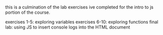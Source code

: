 this is a culmination of the lab exercises ive completed for the intro to js portion of the course. 

exercises 1-5: exploring variables
exercises 6-10: exploring functions
final lab: using JS to insert console logs into the HTML document